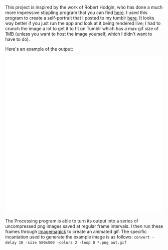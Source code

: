 This project is inspired by the work of Robert Hodgin, who has done a much more impressive stippling program that you can find [here](http://roberthodgin.com/stippling/).  I used this program to create a self-portrait that I posted to my tumblr [here](http://jordanorelli.tumblr.com/post/62062328549/self-portrait).  It looks way better if you just run the app and look at it being rendered live; I had to crunch the image a lot to get it to fit on Tumblr which has a max gif size of 1MB (unless you want to host the image yourself, which I didn't want to have to do).

Here's an example of the output:

![my stupid face](example.gif)

The Processing program is able to turn its output into a series of uncompressed png images saved at regular frame intervals.  I then run these frames through [Imagemagick](http://www.imagemagick.org/script/index.php) to create an animated gif.  The specific incantation used to generate the example image is as follows: `convert -delay 10 -size 500x500 -colors 2 -loop 0 *.png out.gif`
